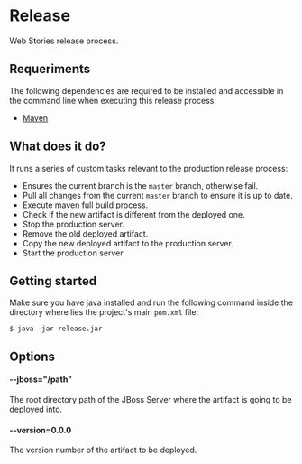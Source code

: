 # Release

Web Stories release process.

## Requeriments

The following dependencies are required to be installed and accessible in the command line when executing this release process:

* [Maven](http://maven.apache.org/download.cgi)

## What does it do?

It runs a series of custom tasks relevant to the production release process:

* Ensures the current branch is the `master` branch, otherwise fail.
* Pull all changes from the current `master` branch to ensure it is up to date.
* Execute maven full build process.
* Check if the new artifact is different from the deployed one.
* Stop the production server.
* Remove the old deployed artifact.
* Copy the new deployed artifact to the production server.
* Start the production server

## Getting started

Make sure you have java installed and run the following command inside the directory where lies the project's main `pom.xml` file:

```shell
$ java -jar release.jar
```

## Options

#### --jboss="/path"

The root directory path of the JBoss Server where the artifact is going to be deployed into.

#### --version=0.0.0

The version number of the artifact to be deployed.